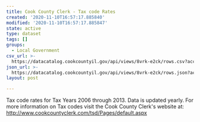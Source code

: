```yaml
---
title: Cook County Clerk - Tax code Rates
created: '2020-11-10T16:57:17.885840'
modified: '2020-11-10T16:57:17.885847'
state: active
type: dataset
tags: []
groups:
  - Local Government
csv_url: >-
  https://datacatalog.cookcountyil.gov/api/views/8vrk-e2ck/rows.csv?accessType=DOWNLOAD
json_url: >-
  https://datacatalog.cookcountyil.gov/api/views/8vrk-e2ck/rows.json?accessType=DOWNLOAD
layout: post

---
```

Tax code rates for Tax Years 2006 through 2013. Data is updated yearly. For more information on Tax codes visit the Cook County Clerk's website at: http://www.cookcountyclerk.com/tsd/Pages/default.aspx
